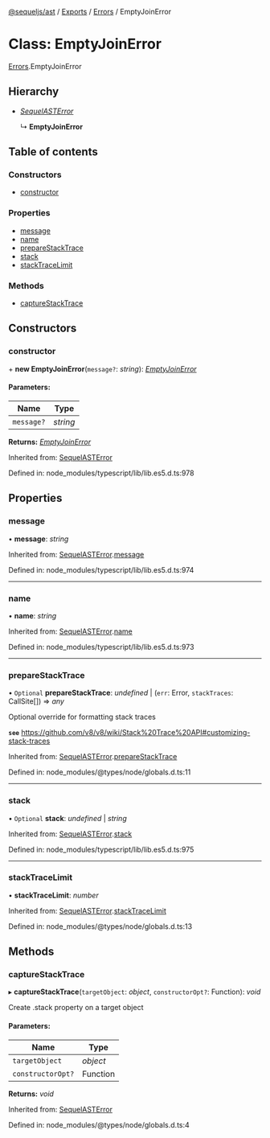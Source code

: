 [@sequeljs/ast](../README.md) / [Exports](../modules.md) /
[Errors](../modules/errors.md) / EmptyJoinError

# Class: EmptyJoinError

[Errors](../modules/errors.md).EmptyJoinError

## Hierarchy

- [_SequelASTError_](errors.sequelasterror.md)

  ↳ **EmptyJoinError**

## Table of contents

### Constructors

- [constructor](errors.emptyjoinerror.md#constructor)

### Properties

- [message](errors.emptyjoinerror.md#message)
- [name](errors.emptyjoinerror.md#name)
- [prepareStackTrace](errors.emptyjoinerror.md#preparestacktrace)
- [stack](errors.emptyjoinerror.md#stack)
- [stackTraceLimit](errors.emptyjoinerror.md#stacktracelimit)

### Methods

- [captureStackTrace](errors.emptyjoinerror.md#capturestacktrace)

## Constructors

### constructor

\+ **new EmptyJoinError**(`message?`: _string_):
[_EmptyJoinError_](errors.emptyjoinerror.md)

#### Parameters:

| Name       | Type     |
| ---------- | -------- |
| `message?` | _string_ |

**Returns:** [_EmptyJoinError_](errors.emptyjoinerror.md)

Inherited from: [SequelASTError](errors.sequelasterror.md)

Defined in: node_modules/typescript/lib/lib.es5.d.ts:978

## Properties

### message

• **message**: _string_

Inherited from:
[SequelASTError](errors.sequelasterror.md).[message](errors.sequelasterror.md#message)

Defined in: node_modules/typescript/lib/lib.es5.d.ts:974

---

### name

• **name**: _string_

Inherited from:
[SequelASTError](errors.sequelasterror.md).[name](errors.sequelasterror.md#name)

Defined in: node_modules/typescript/lib/lib.es5.d.ts:973

---

### prepareStackTrace

• `Optional` **prepareStackTrace**: _undefined_ \| (`err`: Error, `stackTraces`:
CallSite[]) => _any_

Optional override for formatting stack traces

**`see`**
https://github.com/v8/v8/wiki/Stack%20Trace%20API#customizing-stack-traces

Inherited from:
[SequelASTError](errors.sequelasterror.md).[prepareStackTrace](errors.sequelasterror.md#preparestacktrace)

Defined in: node_modules/@types/node/globals.d.ts:11

---

### stack

• `Optional` **stack**: _undefined_ \| _string_

Inherited from:
[SequelASTError](errors.sequelasterror.md).[stack](errors.sequelasterror.md#stack)

Defined in: node_modules/typescript/lib/lib.es5.d.ts:975

---

### stackTraceLimit

• **stackTraceLimit**: _number_

Inherited from:
[SequelASTError](errors.sequelasterror.md).[stackTraceLimit](errors.sequelasterror.md#stacktracelimit)

Defined in: node_modules/@types/node/globals.d.ts:13

## Methods

### captureStackTrace

▸ **captureStackTrace**(`targetObject`: _object_, `constructorOpt?`: Function):
_void_

Create .stack property on a target object

#### Parameters:

| Name              | Type     |
| ----------------- | -------- |
| `targetObject`    | _object_ |
| `constructorOpt?` | Function |

**Returns:** _void_

Inherited from: [SequelASTError](errors.sequelasterror.md)

Defined in: node_modules/@types/node/globals.d.ts:4
